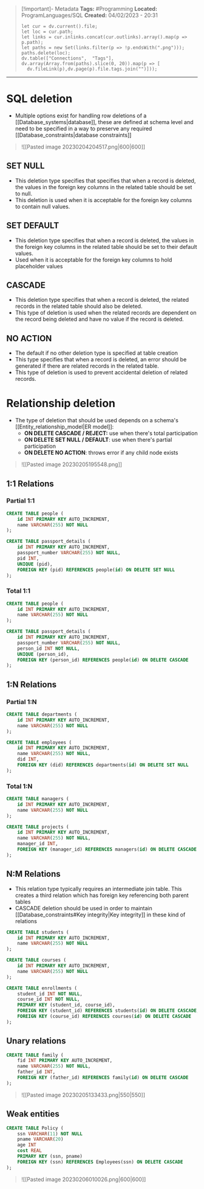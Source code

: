> [!important]- Metadata
> **Tags:** #Programming 
> **Located:** ProgramLanguages/SQL
> **Created:** 04/02/2023 - 20:31
> ```dataviewjs
>let cur = dv.current().file;
>let loc = cur.path;
>let links = cur.inlinks.concat(cur.outlinks).array().map(p => p.path);
>let paths = new Set(links.filter(p => !p.endsWith(".png")));
>paths.delete(loc);
>dv.table(["Connections",  "Tags"], dv.array(Array.from(paths).slice(0, 20)).map(p => [
>   dv.fileLink(p),dv.page(p).file.tags.join("")]));
> ```

___
# SQL deletion
- Multiple options exist for handling row deletions of a [[Database_systems|database]], these are defined at schema level and need to be specified in a way to preserve any required [[Database_constraints|database constraints]] 

> ![[Pasted image 20230204204517.png|600|600]]

## SET NULL
- This deletion type specifies that specifies that when a record is deleted, the values in the foreign key columns in the related table should be set to null. 
- This deletion is used when it is acceptable for the foreign key columns to contain null values.

## SET DEFAULT
- This deletion type specifies that when a record is deleted, the values in the foreign key columns in the related table should be set to their default values.
- Used when it is acceptable for the foreign key columns to hold placeholder values

## CASCADE
- This deletion type specifies that when a record is deleted, the related records in the related table should also be deleted.
- This type of deletion is used when the related records are dependent on the record being deleted and have no value if the record is deleted.

## NO ACTION
- The default if no other deletion type is specified at table creation
- This type specifies that when a record is deleted, an error should be generated if there are related records in the related table. 
- This type of deletion is used to prevent accidental deletion of related records.
# Relationship deletion
- The type of deletion that should be used depends on a schema's [[Entity_relationship_model|ER model]]:
	- **ON DELETE CASCADE / REJECT:** use when there's total participation
	- **ON DELETE SET NULL / DEFAULT**: use when there's partial participation
	- **ON DELETE NO ACTION**: throws error if any child node exists 

> ![[Pasted image 20230205195548.png]]

## 1:1 Relations
### Partial 1:1
```sql
CREATE TABLE people (
    id INT PRIMARY KEY AUTO_INCREMENT,
    name VARCHAR(255) NOT NULL
);

CREATE TABLE passport_details (
    id INT PRIMARY KEY AUTO_INCREMENT,
    passport_number VARCHAR(255) NOT NULL,
    pid INT,
    UNIQUE (pid),
    FOREIGN KEY (pid) REFERENCES people(id) ON DELETE SET NULL
);
```


### Total 1:1
```sql
CREATE TABLE people (
    id INT PRIMARY KEY AUTO_INCREMENT,
    name VARCHAR(255) NOT NULL
);

CREATE TABLE passport_details (
    id INT PRIMARY KEY AUTO_INCREMENT,
    passport_number VARCHAR(255) NOT NULL,
    person_id INT NOT NULL,
    UNIQUE (person_id),
    FOREIGN KEY (person_id) REFERENCES people(id) ON DELETE CASCADE
);
```

## 1:N Relations
### Partial 1:N
```sql
CREATE TABLE departments (
    id INT PRIMARY KEY AUTO_INCREMENT,
    name VARCHAR(255) NOT NULL
);

CREATE TABLE employees (
    id INT PRIMARY KEY AUTO_INCREMENT,
    name VARCHAR(255) NOT NULL,
    did INT,
    FOREIGN KEY (did) REFERENCES departments(id) ON DELETE SET NULL
);
```
### Total 1:N

```sql
CREATE TABLE managers (
    id INT PRIMARY KEY AUTO_INCREMENT,
    name VARCHAR(255) NOT NULL
);

CREATE TABLE projects (
    id INT PRIMARY KEY AUTO_INCREMENT,
    name VARCHAR(255) NOT NULL,
    manager_id INT,
    FOREIGN KEY (manager_id) REFERENCES managers(id) ON DELETE CASCADE
);
```

## N:M Relations
- This relation type typically requires an intermediate join table. This creates a third relation which has foreign key referencing both parent tables 
- CASCADE deletion should be used in order to maintain [[Database_constraints#Key integrity|Key integrity]] in these kind of relations
```sql
CREATE TABLE students (
    id INT PRIMARY KEY AUTO_INCREMENT,
    name VARCHAR(255) NOT NULL
);

CREATE TABLE courses (
    id INT PRIMARY KEY AUTO_INCREMENT,
    name VARCHAR(255) NOT NULL
);

CREATE TABLE enrollments (
    student_id INT NOT NULL,
    course_id INT NOT NULL,
    PRIMARY KEY (student_id, course_id),
    FOREIGN KEY (student_id) REFERENCES students(id) ON DELETE CASCADE,
    FOREIGN KEY (course_id) REFERENCES courses(id) ON DELETE CASCADE
);
```
## Unary relations

```sql
CREATE TABLE family (
    fid INT PRIMARY KEY AUTO_INCREMENT,
    name VARCHAR(255) NOT NULL,
    father_id INT,
    FOREIGN KEY (father_id) REFERENCES family(id) ON DELETE CASCADE
);
```

> ![[Pasted image 20230205133433.png|550|550]]

## Weak entities
```sql
CREATE TABLE Policy (
    ssn VARCHAR(11) NOT NULL
    pname VARCHAR(20)
    age INT 
    cost REAL 
    PRIMARY KEY (ssn, pname)
    FOREIGN KEY (ssn) REFERENCES Employees(ssn) ON DELETE CASCADE  
);
```

> ![[Pasted image 20230206010026.png|600|600]]
